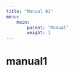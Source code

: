 ```yaml
---
title: "Manual 01"
menu:
    main:
        parent: "Manual"
        weight: 1
---
```


# manual1